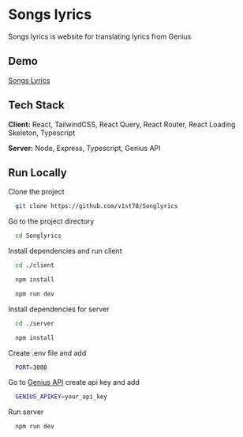 # Songs lyrics

Songs lyrics is website for translating lyrics from Genius

## Demo

[Songs Lyrics](https://songslyrics.vercel.app)

## Tech Stack

**Client:** React, TailwindCSS, React Query, React Router, React Loading Skeleton, Typescript

**Server:** Node, Express, Typescript, Genius API

## Run Locally

Clone the project

```bash
  git clone https://github.com/v1st78/Songlyrics
```

Go to the project directory

```bash
  cd Songlyrics
```

Install dependencies and run client

```bash
  cd ./client
```

```bash
  npm install
```

```bash
  npm run dev
```

Install dependencies for server

```bash
  cd ./server
```

```bash
  npm install
```

Create .env file and add

```bash
  PORT=3000
```

Go to [Genius API](https://genius.com/api-clients) create api key and add

```bash
  GENIUS_APIKEY=your_api_key
```

Run server

```bash
  npm run dev
```
